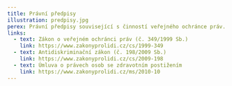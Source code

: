 ```yaml
---
title: Právní předpisy
illustration: predpisy.jpg
perex: Právní předpisy související s činností veřejného ochránce práv.
links:
  - text: Zákon o veřejném ochránci práv (č. 349/1999 Sb.)
    link: https://www.zakonyprolidi.cz/cs/1999-349
  - text: Antidiskriminační zákon (č. 198/2009 Sb.)
    link: https://www.zakonyprolidi.cz/cs/2009-198
  - text: Úmluva o právech osob se zdravotním postižením
    link: https://www.zakonyprolidi.cz/ms/2010-10
---
```

